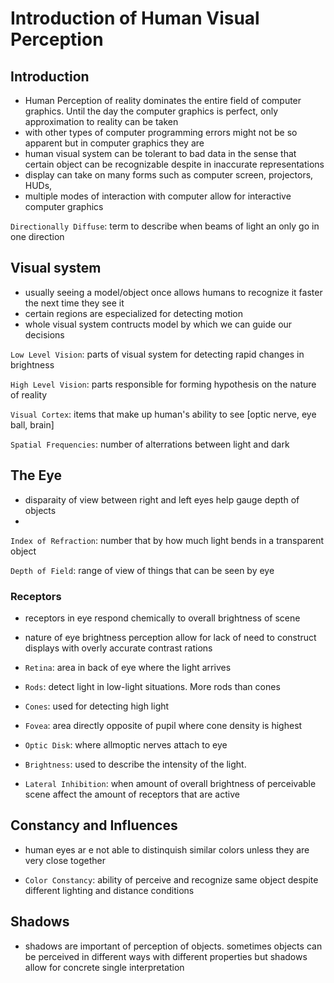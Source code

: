 # Introduction of Human Visual Perception

## Introduction

- Human Perception of reality dominates the entire field of computer graphics. Until the day the computer graphics is perfect, only approximation to reality can be taken
- with other types of computer programming errors might not be so apparent but in computer graphics they are
- human visual system can be tolerant to bad data in the sense that certain object can be recognizable despite in inaccurate representations
- display can take on many forms such as computer screen, projectors, HUDs, 
- multiple modes of interaction with computer allow for interactive computer graphics

`Directionally Diffuse`: term to describe when beams of light an only go in one direction


## Visual system

- usually seeing a model/object once allows humans to recognize it faster the next time they see it
- certain regions are especialized for detecting motion
- whole visual system contructs model by which we can guide our decisions

`Low Level Vision`: parts of visual system for detecting rapid changes in brightness

`High Level Vision`: parts responsible for forming hypothesis on the nature of reality

`Visual Cortex`: items that make up human's ability to see [optic nerve, eye ball, brain]

`Spatial Frequencies`: number of alterrations between light and dark

## The Eye

-  disparaity of view between right and left eyes help gauge depth of objects
-

`Index of Refraction`: number that by how much light bends in a transparent object

`Depth of Field`: range of view of things that can be seen by eye

### Receptors

-  receptors in eye respond chemically to overall brightness of scene
-  nature of eye brightness perception allow for lack of need to construct displays with overly accurate contrast rations

- `Retina`: area in back of eye where the light arrives
- `Rods`: detect light in low-light situations. More rods than cones
- `Cones`: used for detecting high light
- `Fovea`: area directly opposite of pupil where cone density is highest
- `Optic Disk`: where allmoptic nerves attach to eye
- `Brightness`: used to describe the intensity of the light.
- `Lateral Inhibition`: when amount of overall brightness of perceivable scene affect the amount of receptors that are active

## Constancy and Influences

- human eyes ar e not able to distinquish similar colors unless they are very close together

- `Color Constancy`: ability of perceive and recognize same object despite different lighting and distance conditions

## Shadows

- shadows are important of perception of objects. sometimes objects can be perceived in different ways with different properties but shadows allow for concrete single interpretation



